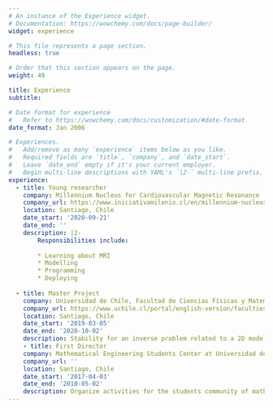 ```yaml
---
# An instance of the Experience widget.
# Documentation: https://wowchemy.com/docs/page-builder/
widget: experience

# This file represents a page section.
headless: true

# Order that this section appears on the page.
weight: 40

title: Experience
subtitle:

# Date format for experience
#   Refer to https://wowchemy.com/docs/customization/#date-format
date_format: Jan 2006

# Experiences.
#   Add/remove as many `experience` items below as you like.
#   Required fields are `title`, `company`, and `date_start`.
#   Leave `date_end` empty if it's your current employer.
#   Begin multi-line descriptions with YAML's `|2-` multi-line prefix.
experience:
  - title: Young researcher
    company: Millennium Nucleus for Cardiovascular Magnetic Resonance
    company_url: https://www.iniciativamilenio.cl/en/millennium-nucleus-in-cardiovascular-magnetic-resonance/#:~:text=The%20mission%20of%20the%20Millennium,and%20treatment%20of%20cardiovascular%20diseases.
    location: Santiago, Chile
    date_start: '2020-09-21'
    date_end: ''
    description: |2-
        Responsibilities include:
        
        * Learning about MRI
        * Modelling
        * Programming
        * Deploying
        
  - title: Master Project
    company: Universidad de Chile, Facultad de Ciencias Físicas y Matemáticas
    company_url: https://www.uchile.cl/portal/english-version/faculties-and-institutes/49769/faculty-of-physical-and-mathematical-sciences
    location: Santiago, Chile
    date_start: '2019-03-05'
    date_end: '2020-10-02'
    description: Stability for an inverse problem related to a 2D model of Light Sheet Fluorescence Microscopy based on heat equation and extension of the direct model to the 3D case  
    - title: First Director
    company: Mathematical Engineering Students Center at Universidad de Chile, Facultad de Ciencias Físicas y Matemáticas
    company_url: ''
    location: Santiago, Chile
    date_start: '2017-04-03'
    date_end: '2018-05-02'
    description: Organize activities for the students community of mathematical engineer career. 
---
```

